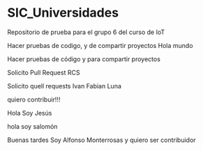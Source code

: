 # SIC_Universidades

Repositorio de prueba para el grupo 6 del curso de IoT

Hacer pruebas de codigo, y de compartir proyectos
Hola mundo

Hacer pruebas de código y para compartir proyectos




Solicito Pull Request RCS


Solicito quell requests Ivan Fabian Luna


quiero contribuir!!!

Hola Soy Jesús 

hola soy salomón 

Buenas tardes Soy Alfonso Monterrosas y quiero ser contribuidor





